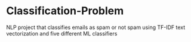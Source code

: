 # Classification-Problem
NLP project that classifies emails as spam or not spam using TF-IDF text vectorization and five different ML classifiers
